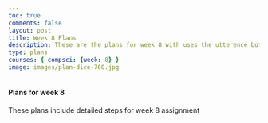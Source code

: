 ```yaml
---
toc: true
comments: false
layout: post
title: Week 8 Plans
description: These are the plans for week 8 with uses the utterence bot
type: plans
courses: { compsci: {week: 8} }
image: images/plan-dice-760.jpg
---
```



#### Plans for week 8
These plans include detailed steps for week 8 assignment

<script src="https://utteranc.es/client.js"
    repo="srivaidyas/student2.0"
    issue-term="pathname"
    label="comments"
    theme="github-light"
    crossorigin="anonymous"
    async>
</script>

